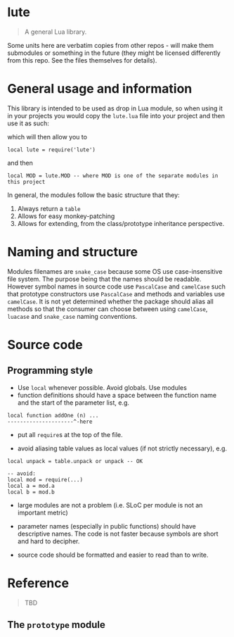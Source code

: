 # lute

> A general Lua library.

Some units here are verbatim copies from other repos - will make them submodules or something in
the future (they might be licensed differently from this repo. See the files themselves for details).

# General usage and information

This library is intended to be used as drop in Lua module, so when using it in your projects you would copy the `lute.lua` file into your project and then use it as such:

which will then allow you to

`local lute = require('lute')`

and then

`local MOD = lute.MOD -- where MOD is one of the separate modules in this project`

In general, the modules follow the basic structure that they:

1. Always return a `table`
2. Allows for easy monkey-patching
3. Allows for extending, from the class/prototype inheritance perspective.

# Naming and structure

Modules filenames are `snake_case` because some OS use case-insensitive file
system. The purpose being that the names should be readable. However symbol
names in source code use `PascalCase` and `camelCase` such that prototype
constructors use `PascalCase` and methods and variables use `camelCase`. It is
not yet determined whether the package should alias all methods so that the
consumer can choose between using `camelCase`, `luacase` and `snake_case` naming
conventions.

# Source code

## Programming style

* Use `local` whenever possible. Avoid globals. Use modules
* function definitions should have a space between the function name and the
  start of the parameter list, e.g.

```
local function addOne (n) ...
---------------------^-here
```

* put all `require`s at the top of the file.

* avoid aliasing table values as local values (if not strictly necessary), e.g.

```
local unpack = table.unpack or unpack -- OK

-- avoid:
local mod = require(...)
local a = mod.a
local b = mod.b
```

* large modules are not a problem (i.e. SLoC per module is not an important
  metric)
  
* parameter names (especially in public functions) should have descriptive
  names. The code is not faster because symbols are short and hard to decipher.
  
* source code should be formatted and easier to read than to write.


# Reference

> TBD

## The `prototype` module
